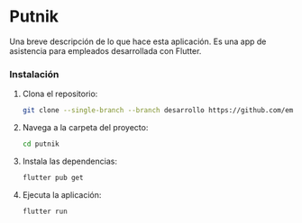 # Putnik

Una breve descripción de lo que hace esta aplicación. Es una app de asistencia para empleados desarrollada con Flutter.

### Instalación

1.  Clona el repositorio:
    ```sh
    git clone --single-branch --branch desarrollo https://github.com/emilio-ma1/rrhh-backoffice.git
    ```
2.  Navega a la carpeta del proyecto:
    ```sh
    cd putnik
    ```
3.  Instala las dependencias:
    ```sh
    flutter pub get
    ```
4.  Ejecuta la aplicación:
    ```sh
    flutter run
    ```